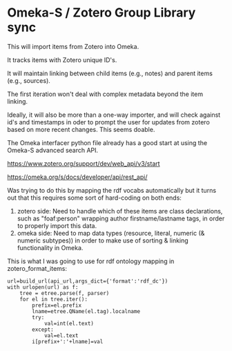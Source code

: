 # Omeka-S / Zotero Group Library sync

This will import items from Zotero into Omeka.

It tracks items with Zotero unique ID's.

It will maintain linking between child items (e.g., notes) and parent items (e.g., sources).

The first iteration won't deal with complex metadata beyond the item linking.

Ideally, it will also be more than a one-way importer, and will check against id's and timestamps in oder to prompt the user for updates from zotero based on more recent changes. This seems doable.

The Omeka interfacer python file already has a good start at using the Omeka-S advanced search API.



https://www.zotero.org/support/dev/web_api/v3/start

https://omeka.org/s/docs/developer/api/rest_api/

Was trying to do this by mapping the rdf vocabs automatically but it turns out that this requires some sort of hard-coding on both ends:
1. zotero side: Need to handle which of these items are class declarations, such as "foaf:person" wrapping author firstname/lastname tags, in order to properly import this data.
2. omeka side: Need to map data types (resource, literal, numeric (& numeric subtypes)) in order to make use of sorting & linking functionality in Omeka.


This is what I was going to use for rdf ontology mapping in zotero_format_items:

```
url=build_url(api_url,args_dict={'format':'rdf_dc'})
with urlopen(url) as f:
	tree = etree.parse(f, parser)
	for el in tree.iter():
		prefix=el.prefix
		lname=etree.QName(el.tag).localname
		try:
			val=int(el.text)
		except:
			val=el.text
		i[prefix+':'+lname]=val
```